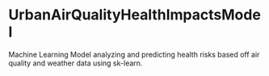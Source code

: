 # UrbanAirQualityHealthImpactsModel
Machine Learning Model analyzing and predicting health risks based off air quality and weather data using sk-learn.
